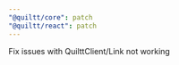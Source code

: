 ```yaml
---
"@quiltt/core": patch
"@quiltt/react": patch
---
```


Fix issues with QuilttClient/Link not working

